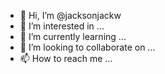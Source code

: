 - 👋 Hi, I’m @jacksonjackw
- 👀 I’m interested in ...
- 🌱 I’m currently learning ...
- 💞️ I’m looking to collaborate on ...
- 📫 How to reach me ...

<!---
jacksonjackw/jacksonjackw is a ✨ special ✨ repository because its `README.md` (this file) appears on your GitHub profile.
You can click the Preview link to take a look at your changes.
--->

